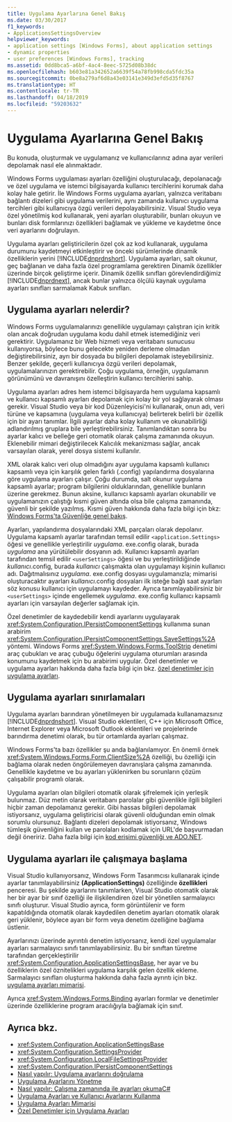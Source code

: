 ```yaml
---
title: Uygulama Ayarlarına Genel Bakış
ms.date: 03/30/2017
f1_keywords:
- ApplicationsSettingsOverview
helpviewer_keywords:
- application settings [Windows Forms], about application settings
- dynamic properties
- user preferences [Windows Forms], tracking
ms.assetid: 0dd8bca5-a6bf-4ac4-8eec-5725d08b38dc
ms.openlocfilehash: b603e81a342652a6639f54a78fb998cda5fdc35a
ms.sourcegitcommit: 0be8a279af6d8a43e03141e349d3efd5d35f8767
ms.translationtype: HT
ms.contentlocale: tr-TR
ms.lasthandoff: 04/18/2019
ms.locfileid: "59203632"
---
```

# <a name="application-settings-overview"></a>Uygulama Ayarlarına Genel Bakış
Bu konuda, oluşturmak ve uygulamanız ve kullanıcılarınız adına ayar verileri depolamak nasıl ele alınmaktadır.  
  
 Windows Forms uygulaması ayarları özelliğini oluşturulacağı, depolanacağı ve özel uygulama ve istemci bilgisayarda kullanıcı tercihlerini korumak daha kolay hale getirir. İle Windows Forms uygulama ayarları, yalnızca veritabanı bağlantı dizeleri gibi uygulama verilerini, aynı zamanda kullanıcı uygulama tercihleri gibi kullanıcıya özgü verileri depolayabilirsiniz. Visual Studio veya özel yönetilmiş kod kullanarak, yeni ayarları oluşturabilir, bunları okuyun ve bunları disk formlarınızı özellikleri bağlamak ve yükleme ve kaydetme önce veri ayarlarını doğrulayın.  
  
 Uygulama ayarları geliştiricilerin özel çok az kod kullanarak, uygulama durumunu kaydetmeyi etkinleştirir ve önceki sürümlerinde dinamik özelliklerin yerini [!INCLUDE[dnprdnshort](../../../../includes/dnprdnshort-md.md)]. Uygulama ayarları, salt okunur, geç bağlanan ve daha fazla özel programlama gerektiren Dinamik özellikler üzerinde birçok geliştirme içerir. Dinamik özellik sınıfları görevlendirdiğimiz [!INCLUDE[dnprdnext](../../../../includes/dnprdnext-md.md)], ancak bunlar yalnızca ölçülü kaynak uygulama ayarları sınıfları sarmalamak Kabuk sınıfları.  
  
## <a name="what-are-application-settings"></a>Uygulama ayarları nelerdir?  
 Windows Forms uygulamalarınızı genellikle uygulamayı çalıştıran için kritik olan ancak doğrudan uygulama kodu dahil etmek istemediğiniz veri gerektirir. Uygulamanız bir Web hizmeti veya veritabanı sunucusu kullanıyorsa, böylece bunu gelecekte yeniden derleme olmadan değiştirebilirsiniz, ayrı bir dosyada bu bilgileri depolamak isteyebilirsiniz. Benzer şekilde, geçerli kullanıcıya özgü verileri depolamak, uygulamalarınızın gerektirebilir. Çoğu uygulama, örneğin, uygulamanın görünümünü ve davranışını özelleştirin kullanıcı tercihlerini sahip.  
  
 Uygulama ayarları adres hem istemci bilgisayarda hem uygulama kapsamlı ve kullanıcı kapsamlı ayarları depolamak için kolay bir yol sağlayarak olması gerekir. Visual Studio veya bir kod Düzenleyicisi'ni kullanarak, onun adı, veri türüne ve kapsamına (uygulama veya kullanıcıya) belirterek belirli bir özellik için bir ayarı tanımlar. İlgili ayarlar daha kolay kullanım ve okunabilirliği adlandırılmış gruplara bile yerleştirebilirsiniz. Tanımlandıktan sonra bu ayarlar kalıcı ve belleğe geri otomatik olarak çalışma zamanında okuyun. Eklenebilir mimari değiştirilecek Kalıcılık mekanizması sağlar, ancak varsayılan olarak, yerel dosya sistemi kullanılır.  
  
 XML olarak kalıcı veri olup olmadığını ayar uygulama kapsamlı kullanıcı kapsamlı veya için karşılık gelen farklı (.config) yapılandırma dosyalarına göre uygulama ayarları çalışır. Çoğu durumda, salt okunur uygulama kapsamlı ayarlar; program bilgilerini olduklarından, genellikle bunların üzerine gerekmez. Bunun aksine, kullanıcı kapsamlı ayarları okunabilir ve uygulamanızın çalıştığı kısmi güven altında olsa bile çalışma zamanında, güvenli bir şekilde yazılmış. Kısmi güven hakkında daha fazla bilgi için bkz: [Windows Forms'ta Güvenliğe genel bakış](../security-in-windows-forms-overview.md).  
  
 Ayarları, yapılandırma dosyalarındaki XML parçaları olarak depolanır. Uygulama kapsamlı ayarlar tarafından temsil edilir `<application.Settings>` öğesi ve genellikle yerleştirilir *uygulama*. exe.config olarak, burada *uygulama* ana yürütülebilir dosyanın adı. Kullanıcı kapsamlı ayarları tarafından temsil edilir `<userSettings>` öğesi ve bu yerleştirildiğinde *kullanıcı*.config, burada *kullanıcı* çalışmakta olan uygulamayı kişinin kullanıcı adı. Dağıtmalısınız *uygulama*. exe.config dosyası uygulamanızla; mimarisi oluşturacaktır ayarları *kullanıcı*.config dosyaları ilk isteğe bağlı saat ayarları söz konusu kullanıcı için uygulamayı kaydeder. Ayrıca tanımlayabilirsiniz bir `<userSettings>` içinde engellemek *uygulama*. exe.config kullanıcı kapsamlı ayarları için varsayılan değerler sağlamak için.  
  
 Özel denetimler de kaydedebilir kendi ayarlarını uygulayarak <xref:System.Configuration.IPersistComponentSettings> kullanıma sunan arabirim <xref:System.Configuration.IPersistComponentSettings.SaveSettings%2A> yöntemi. Windows Forms <xref:System.Windows.Forms.ToolStrip> denetimi araç çubukları ve araç çubuğu öğelerini uygulama oturumları arasında konumunu kaydetmek için bu arabirimi uygular. Özel denetimler ve uygulama ayarları hakkında daha fazla bilgi için bkz. [özel denetimler için uygulama ayarları](application-settings-for-custom-controls.md).  
  
## <a name="limitations-of-application-settings"></a>Uygulama ayarları sınırlamaları  
 Uygulama ayarları barındıran yönetilmeyen bir uygulamada kullanamazsınız [!INCLUDE[dnprdnshort](../../../../includes/dnprdnshort-md.md)]. Visual Studio eklentileri, C++ için Microsoft Office, Internet Explorer veya Microsoft Outlook eklentileri ve projelerinde barındırma denetimi olarak, bu tür ortamlarda ayarları çalışmaz.  
  
 Windows Forms'ta bazı özellikler şu anda bağlanılamıyor. En önemli örnek <xref:System.Windows.Forms.Form.ClientSize%2A> özelliği, bu özelliği için bağlama olarak neden öngörülemeyen davranışlara çalışma zamanında. Genellikle kaydetme ve bu ayarları yüklenirken bu sorunların çözüm çalışabilir programlı olarak.  
  
 Uygulama ayarları olan bilgileri otomatik olarak şifrelemek için yerleşik bulunmaz. Düz metin olarak veritabanı parolalar gibi güvenlikle ilgili bilgileri hiçbir zaman depolamanız gerekir. Gibi hassas bilgileri depolamak istiyorsanız, uygulama geliştiricisi olarak güvenli olduğundan emin olmak sorumlu olursunuz. Bağlantı dizeleri depolamak istiyorsanız, Windows tümleşik güvenliğini kullan ve parolaları kodlamak için URL'de başvurmadan değil öneririz. Daha fazla bilgi için [kod erişimi güvenliği ve ADO.NET](../../data/adonet/code-access-security.md).  
  
## <a name="getting-started-with-application-settings"></a>Uygulama ayarları ile çalışmaya başlama  
 Visual Studio kullanıyorsanız, Windows Form Tasarımcısı kullanarak içinde ayarlar tanımlayabilirsiniz **(ApplicationSettings)** özelliğinde **özellikleri** penceresi. Bu şekilde ayarlarını tanımlarken, Visual Studio otomatik olarak her bir ayar bir sınıf özelliği ile ilişkilendiren özel bir yönetilen sarmalayıcı sınıfı oluşturur. Visual Studio ayrıca, form görüntülenir ve form kapatıldığında otomatik olarak kaydedilen denetim ayarları otomatik olarak geri yüklenir, böylece ayarı bir form veya denetim özelliğine bağlama üstlenir.  
  
 Ayarlarınızı üzerinde ayrıntılı denetim istiyorsanız, kendi özel uygulamalar ayarları sarmalayıcı sınıfı tanımlayabilirsiniz. Bu bir sınıftan türetme tarafından gerçekleştirilir <xref:System.Configuration.ApplicationSettingsBase>, her ayar ve bu özelliklerin özel öznitelikleri uygulama karşılık gelen özellik ekleme. Sarmalayıcı sınıfları oluşturma hakkında daha fazla ayrıntı için bkz. [uygulama ayarları mimarisi](application-settings-architecture.md).  
  
 Ayrıca <xref:System.Windows.Forms.Binding> ayarları formlar ve denetimler üzerinde özelliklerine program aracılığıyla bağlamak için sınıf.  
  
## <a name="see-also"></a>Ayrıca bkz.

- <xref:System.Configuration.ApplicationSettingsBase>
- <xref:System.Configuration.SettingsProvider>
- <xref:System.Configuration.LocalFileSettingsProvider>
- <xref:System.Configuration.IPersistComponentSettings>
- [Nasıl yapılır: Uygulama ayarlarını doğrulama](how-to-validate-application-settings.md)
- [Uygulama Ayarlarını Yönetme](/visualstudio/ide/managing-application-settings-dotnet)
- [Nasıl yapılır: Çalışma zamanında ile ayarları okumaC#](how-to-read-settings-at-run-time-with-csharp.md)
- [Uygulama Ayarları ve Kullanıcı Ayarlarını Kullanma](using-application-settings-and-user-settings.md)
- [Uygulama Ayarları Mimarisi](application-settings-architecture.md)
- [Özel Denetimler için Uygulama Ayarları](application-settings-for-custom-controls.md)
